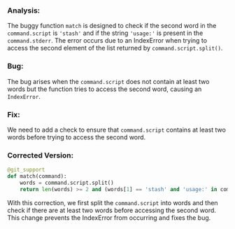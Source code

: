 ### Analysis:
The buggy function `match` is designed to check if the second word in the `command.script` is `'stash'` and if the string `'usage:'` is present in the `command.stderr`. The error occurs due to an IndexError when trying to access the second element of the list returned by `command.script.split()`.

### Bug:
The bug arises when the `command.script` does not contain at least two words but the function tries to access the second word, causing an `IndexError`.

### Fix:
We need to add a check to ensure that `command.script` contains at least two words before trying to access the second word.

### Corrected Version:
```python
@git_support
def match(command):
    words = command.script.split()
    return len(words) >= 2 and (words[1] == 'stash' and 'usage:' in command.stderr)
```

With this correction, we first split the `command.script` into words and then check if there are at least two words before accessing the second word. This change prevents the IndexError from occurring and fixes the bug.